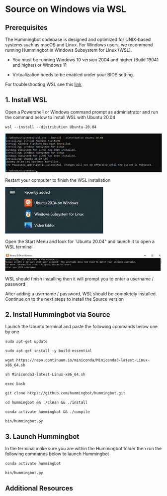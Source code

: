 # Source on Windows via WSL

## Prerequisites

The Hummingbot codebase is designed and optimized for UNIX-based systems such as macOS and Linux. For Windows users, we recommend running Hummingbot in Windows Subsystem for Linux (WSL).

- You must be running Windows 10 version 2004 and higher (Build 19041 and higher) or Windows 11

- Virtualization needs to be enabled under your BIOS setting.

For troubleshooting WSL see this [link](https://learn.microsoft.com/en-us/windows/wsl/troubleshooting#installation-issues)

## 1. Install WSL

Open a Powershell or Windows command prompt as administrator and run the command below to install WSL with Ubuntu 20.04

```
wsl --install --distribution Ubuntu-20.04
```

![WSL Install](../assets/img/wsl-install.jpg)

Restart your computer to finish the WSL installation

![Ubuntu](../assets/img/ubuntu.jpg)

Open the Start Menu and look for `Ubuntu 20.04" and launch it to open a WSL terminal

![Username prompt](../assets/img/wsl-username.jpg)

WSL should finish installing then it will prompt you to enter a username / password

After adding a username / password, WSL should be completely installed. Continue on to the next steps to install the Source version

## 2. Install Hummingbot via Source

Launch the Ubuntu terminal and paste the following commands below one by one

```
sudo apt-get update
```

```
sudo apt-get install -y build-essential
```

```
wget https://repo.continuum.io/miniconda/Miniconda3-latest-Linux-x86_64.sh
```

```
sh Miniconda3-latest-Linux-x86_64.sh
```

```
exec bash
```

```
git clone https://github.com/hummingbot/hummingbot.git
```

```
cd hummingbot && ./clean && ./install
```

```
conda activate hummingbot && ./compile
```

```
bin/hummingbot.py
```

## 3. Launch Hummingbot

In the terminal make sure you are within the Hummingbot folder then run the following commands below to launch Hummingbot

```
conda activate hummingbot
```

```
bin/hummingbot.py
```

## Additional Resources

